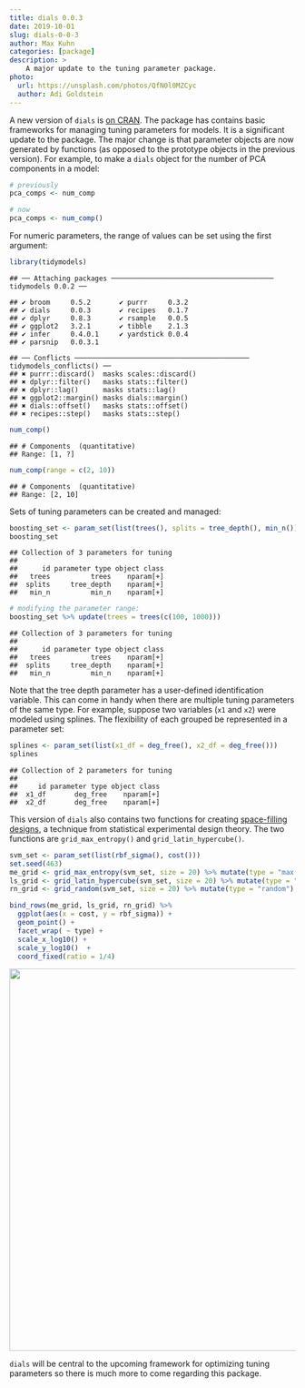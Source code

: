 ```yaml
---
title: dials 0.0.3
date: 2019-10-01
slug: dials-0-0-3
author: Max Kuhn
categories: [package]
description: >
    A major update to the tuning parameter package. 
photo:
  url: https://unsplash.com/photos/QfN0l0MZCyc
  author: Adi Goldstein
---
```


A new version of `dials` is [on CRAN](https://cran.r-project.org/package=dials). The package has contains basic frameworks for managing tuning parameters for models. It is a significant update to the package. The major change is that parameter objects are now generated by functions (as opposed to the prototype objects in the previous version). For example, to make a `dials` object for the number of PCA components in a model: 


```r
# previously
pca_comps <- num_comp

# now
pca_comps <- num_comp()
```

For numeric parameters, the range of values can be set using the first argument:


```r
library(tidymodels)
```

```
## ── Attaching packages ──────────────────────────────────────── tidymodels 0.0.2 ──
```

```
## ✔ broom     0.5.2       ✔ purrr     0.3.2  
## ✔ dials     0.0.3       ✔ recipes   0.1.7  
## ✔ dplyr     0.8.3       ✔ rsample   0.0.5  
## ✔ ggplot2   3.2.1       ✔ tibble    2.1.3  
## ✔ infer     0.4.0.1     ✔ yardstick 0.0.4  
## ✔ parsnip   0.0.3.1
```

```
## ── Conflicts ─────────────────────────────────────────── tidymodels_conflicts() ──
## ✖ purrr::discard()  masks scales::discard()
## ✖ dplyr::filter()   masks stats::filter()
## ✖ dplyr::lag()      masks stats::lag()
## ✖ ggplot2::margin() masks dials::margin()
## ✖ dials::offset()   masks stats::offset()
## ✖ recipes::step()   masks stats::step()
```

```r
num_comp()
```

```
## # Components  (quantitative)
## Range: [1, ?]
```

```r
num_comp(range = c(2, 10))
```

```
## # Components  (quantitative)
## Range: [2, 10]
```

Sets of tuning parameters can be created and managed:


```r
boosting_set <- param_set(list(trees(), splits = tree_depth(), min_n()))
boosting_set
```

```
## Collection of 3 parameters for tuning
## 
##      id parameter type object class
##   trees          trees    nparam[+]
##  splits     tree_depth    nparam[+]
##   min_n          min_n    nparam[+]
```

```r
# modifying the parameter range:
boosting_set %>% update(trees = trees(c(100, 1000)))
```

```
## Collection of 3 parameters for tuning
## 
##      id parameter type object class
##   trees          trees    nparam[+]
##  splits     tree_depth    nparam[+]
##   min_n          min_n    nparam[+]
```

Note that the tree depth parameter has a user-defined identification variable. This can come in handy when there are multiple tuning parameters of the same type. For example, suppose two variables (`x1` and `x2`) were modeled using splines. The flexibility of each grouped be represented in a parameter set:


```r
splines <- param_set(list(x1_df = deg_free(), x2_df = deg_free()))
splines
```

```
## Collection of 2 parameters for tuning
## 
##     id parameter type object class
##  x1_df       deg_free    nparam[+]
##  x2_df       deg_free    nparam[+]
```

This version of `dials` also contains two functions for creating [space-filling designs](https://scholar.google.com/scholar?hl=en&as_sdt=0%2C7&q=%22Space-Filling+Designs%22&btnG=), a technique from statistical experimental design theory. The two functions are `grid_max_entropy()` and `grid_latin_hypercube()`. 




```r
svm_set <- param_set(list(rbf_sigma(), cost()))
set.seed(463)
me_grid <- grid_max_entropy(svm_set, size = 20) %>% mutate(type = "max entropy")
ls_grid <- grid_latin_hypercube(svm_set, size = 20) %>% mutate(type = "latin hypercube")
rn_grid <- grid_random(svm_set, size = 20) %>% mutate(type = "random")

bind_rows(me_grid, ls_grid, rn_grid) %>% 
  ggplot(aes(x = cost, y = rbf_sigma)) + 
  geom_point() + 
  facet_wrap( ~ type) +
  scale_x_log10() + 
  scale_y_log10()  + 
  coord_fixed(ratio = 1/4)
```

<img src="/articles/2019-10-dials-0-0-3_files/figure-html/svm-design-1.png" width="672" />

`dials` will be central to the upcoming framework for optimizing tuning parameters so there is much more to come regarding this package. 

 
